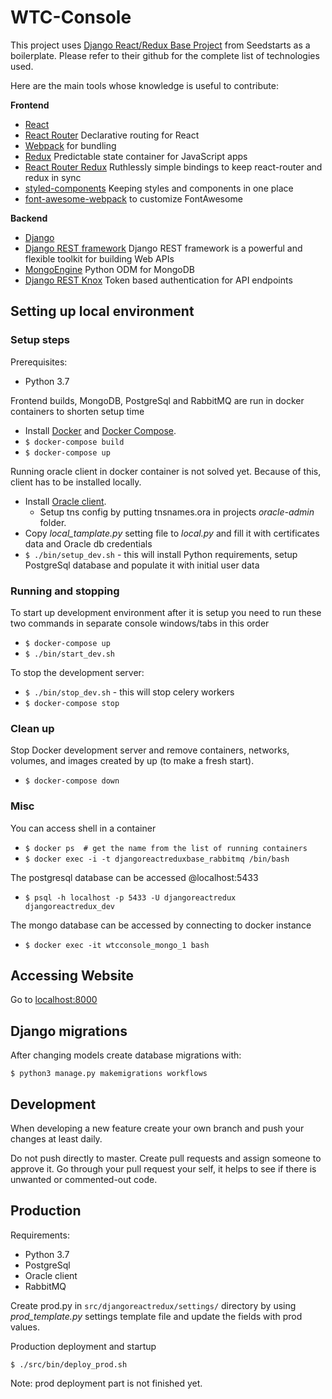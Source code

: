 # WTC-Console

This project uses [Django React/Redux Base Project](https://github.com/Seedstars/django-react-redux-base) from Seedstarts as a boilerplate. Please refer to their github for the complete list of technologies used.


Here are the main tools whose knowledge is useful to contribute:

**Frontend**

* [React](https://github.com/facebook/react)
* [React Router](https://github.com/ReactTraining/react-router) Declarative routing for React
* [Webpack](http://webpack.github.io) for bundling
* [Redux](https://github.com/reactjs/redux) Predictable state container for JavaScript apps 
* [React Router Redux](https://github.com/reactjs/react-router-redux) Ruthlessly simple bindings to keep react-router and redux in sync
* [styled-components](https://github.com/styled-components/styled-components) Keeping styles and components in one place
* [font-awesome-webpack](https://github.com/gowravshekar/font-awesome-webpack) to customize FontAwesome

**Backend**

* [Django](https://www.djangoproject.com/)
* [Django REST framework](http://www.django-rest-framework.org/) Django REST framework is a powerful and flexible toolkit for building Web APIs
* [MongoEngine](https://github.com/MongoEngine/mongoengine) Python ODM for MongoDB
* [Django REST Knox](https://github.com/James1345/django-rest-knox) Token based authentication for API endpoints


## Setting up local environment

### Setup steps

Prerequisites:
* Python 3.7

Frontend builds, MongoDB, PostgreSql and RabbitMQ are run in docker containers to shorten setup time

* Install [Docker](https://www.docker.com/products/overview) and [Docker Compose](https://docs.docker.com/compose/install/).
* `$ docker-compose build`
* `$ docker-compose up`

Running oracle client in docker container is not solved yet. Because of this, client has to be installed locally.

* Install [Oracle client](https://www.oracle.com/downloads/index.html).
    * Setup tns config by putting tnsnames.ora in projects _oracle-admin_ folder.
* Copy _local_tamplate.py_ setting file to _local.py_ and fill it with certificates data and Oracle db credentials
* `$ ./bin/setup_dev.sh` - this will install Python requirements, setup PostgreSql database and populate it with initial user data

### Running and stopping

To start up development environment after it is setup you need to run these two commands in separate console windows/tabs in this order

* `$ docker-compose up`
* `$ ./bin/start_dev.sh`

To stop the development server:

* `$ ./bin/stop_dev.sh` - this will stop celery workers
* `$ docker-compose stop`

### Clean up

Stop Docker development server and remove containers, networks, volumes, and images created by up (to make a fresh start).

* `$ docker-compose down`

### Misc

You can access shell in a container

* `$ docker ps  # get the name from the list of running containers`
* `$ docker exec -i -t djangoreactreduxbase_rabbitmq /bin/bash`

The postgresql database can be accessed @localhost:5433

* `$ psql -h localhost -p 5433 -U djangoreactredux djangoreactredux_dev`

The mongo database can be accessed by connecting to docker instance

* `$ docker exec -it wtcconsole_mongo_1 bash`

## Accessing Website

Go to [localhost:8000](http://localhost:8000)


## Django migrations

After changing models create database migrations with:

`$ python3 manage.py makemigrations workflows`

## Development

When developing a new feature create your own branch and push your changes at least daily.

Do not push directly to master. Create pull requests and assign someone to approve it. Go through your pull request your self, it helps to see if there is unwanted or commented-out code.

## Production

Requirements:
- Python 3.7
- PostgreSql
- Oracle client
- RabbitMQ

Create prod.py in `src/djangoreactredux/settings/` directory by using _prod_template.py_ settings template file and update the fields with prod values.


Production deployment and startup

`$ ./src/bin/deploy_prod.sh`

Note: prod deployment part is not finished yet.

